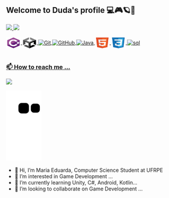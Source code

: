 ## Welcome to Duda's profile 💻🎮🪐🚀

 <div>
   <a href="https://github.com/DudaSheep">
   <img height="180em" src="https://github-readme-stats.vercel.app/api?username=DudaSheep&show_icons=true&theme=midnight-purple&include_all_commits=true&count_private=true"/>
   <img height="180em" src="https://github-readme-stats.vercel.app/api/top-langs/?username=DudaSheep&layout=compact&langs_count=6&theme=midnight-purple"/>

</div>
<div style="display: inline_block"><br>
  <img align="center" alt="CSharp" height="30" width="40" src="https://raw.githubusercontent.com/devicons/devicon/master/icons/csharp/csharp-original.svg">
  <img align="center" alt="Unity" height="30" width="40" src="https://raw.githubusercontent.com/devicons/devicon/master/icons/unity/unity-original.svg">
  <img align="center" alt="Git" height="40" width="40" src="https://cdn.jsdelivr.net/gh/devicons/devicon/icons/git/git-original.svg">
  <img align="center" alt="GitHub" height="40" width="40" src="https://user-images.githubusercontent.com/3369400/139447912-e0f43f33-6d9f-45f8-be46-2df5bbc91289.png">
  <img align="center" alt="Java" height="40" width="40" src="https://raw.githubusercontent.com/marwin1991/profile-technology-icons/refs/heads/main/icons/java.png">
  <img align="center" alt="HTML" height="30" width="40" src="https://raw.githubusercontent.com/devicons/devicon/master/icons/html5/html5-original.svg">
  <img align="center" alt="CSS" height="30" width="40" src="https://raw.githubusercontent.com/devicons/devicon/master/icons/css3/css3-original.svg">
  <img align="center" alt="sql" height="45" width="45" src="https://cdn-icons-png.flaticon.com/512/4492/4492311.png">
</div>
 
 <br>
 
  ### 📫 How to reach me ...
 
<div> 
   
 <a href="https://www.linkedin.com/in/maria-eduarda-carneiro/" target="_blank"><img src="https://img.shields.io/badge/-LinkedIn-%230077B5?style=for-the-badge&logo=linkedin&logoColor=white" target="_blank"></a> 
 
  ![Snake animation](https://github.com/DudaSheep/DudaSheep/blob/output/github-contribution-grid-snake.svg)

</div>



- 👋 Hi, I’m Maria Eduarda, Computer Science Student at UFRPE
- 👀 I’m interested in Game Development ...
- 🌱 I’m currently learning Unity, C#, Android, Kotlin...
- 💞️ I’m looking to collaborate on Game Development ...


<!---
DudaSheep/DudaSheep is a ✨ special ✨ repository because its `README.md` (this file) appears on your GitHub profile.
You can click the Preview link to take a look at your changes.
--->
